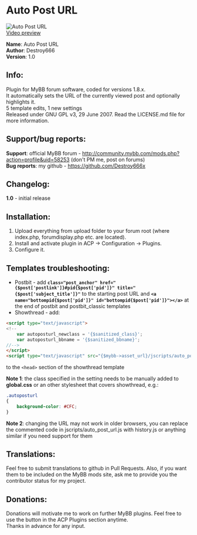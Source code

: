 **Auto Post URL**
===============

![Auto Post URL](https://raw.github.com/Destroy666x/MyBB-Auto-Post-URL/master/preview1.png "Preview")  
[Video preview](https://youtu.be/FbFNvfBwNZY)  

**Name**: Auto Post URL  
**Author**: Destroy666  
**Version**: 1.0  

**Info**:
---------

Plugin for MyBB forum software, coded for versions 1.8.x.  
It automatically sets the URL of the currently viewed post and optionally highlights it.  
5 template edits, 1 new settings  
Released under GNU GPL v3, 29 June 2007. Read the LICENSE.md file for more information.  

**Support/bug reports**: 
------------------------

**Support**: official MyBB forum - http://community.mybb.com/mods.php?action=profile&uid=58253 (don't PM me, post on forums)  
**Bug reports**: my github - https://github.com/Destroy666x   

**Changelog**:
--------------

**1.0** - initial release  

**Installation**:
-----------------

1. Upload everything from upload folder to your forum root (where index.php, forumdisplay.php etc. are located).
2. Install and activate plugin in ACP -> Configuration -> Plugins.
3. Configure it.

**Templates troubleshooting**:
------------------------------

* Postbit - add **`class="post_anchor" href="{$post['postlink']}#pid{$post['pid']}" title="{$post['subject_title']}"`** to the starting post URL and **`<a name="bottompid{$post['pid']}" id="bottompid{$post['pid']}"></a>`** at the end of postbit and postbit_classic templates
* Showthread - add:
```html
<script type="text/javascript">
<!--
	var autoposturl_newclass = '{$sanitized_class}';
	var autoposturl_bbname = '{$sanitized_bbname}';
//-->
</script>
<script type="text/javascript" src="{$mybb->asset_url}/jscripts/auto_post_url.js?ver=1"></script>
```
to the `<head>` section of the showthread template

**Note 1**: the class specified in the setting needs to be manually added to **global.css** or an other stylesheet that covers showthread, e.g.:  
```css
.autoposturl
{
	background-color: #CFC;
}
```
**Note 2**: changing the URL may not work in older browsers, you can replace the commented code in jscripts/auto_post_url.js with history.js or anything similar if you need support for them

**Translations**:
-----------------

Feel free to submit translations to github in Pull Requests. Also, if you want them to be included on the MyBB mods site, ask me to provide you the contributor status for my project.

**Donations**:
-------------

Donations will motivate me to work on further MyBB plugins. Feel free to use the button in the ACP Plugins section anytime.  
Thanks in advance for any input.